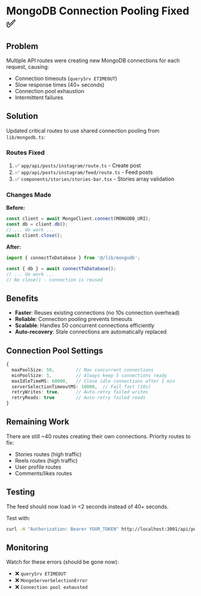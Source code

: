 # MongoDB Connection Pooling Fixed ✅

## Problem
Multiple API routes were creating new MongoDB connections for each request, causing:
- Connection timeouts (`querySrv ETIMEOUT`)
- Slow response times (40+ seconds)
- Connection pool exhaustion
- Intermittent failures

## Solution
Updated critical routes to use shared connection pooling from `lib/mongodb.ts`:

### Routes Fixed
1. ✅ `app/api/posts/instagram/route.ts` - Create post
2. ✅ `app/api/posts/instagram/feed/route.ts` - Feed posts
3. ✅ `components/stories/stories-bar.tsx` - Stories array validation

### Changes Made
**Before:**
```typescript
const client = await MongoClient.connect(MONGODB_URI);
const db = client.db();
// ... do work ...
await client.close();
```

**After:**
```typescript
import { connectToDatabase } from '@/lib/mongodb';

const { db } = await connectToDatabase();
// ... do work ...
// No close() - connection is reused
```

## Benefits
- **Faster**: Reuses existing connections (no 10s connection overhead)
- **Reliable**: Connection pooling prevents timeouts
- **Scalable**: Handles 50 concurrent connections efficiently
- **Auto-recovery**: Stale connections are automatically replaced

## Connection Pool Settings
```typescript
{
  maxPoolSize: 50,        // Max concurrent connections
  minPoolSize: 5,         // Always keep 5 connections ready
  maxIdleTimeMS: 60000,   // Close idle connections after 1 min
  serverSelectionTimeoutMS: 10000,  // Fail fast (10s)
  retryWrites: true,      // Auto-retry failed writes
  retryReads: true        // Auto-retry failed reads
}
```

## Remaining Work
There are still ~40 routes creating their own connections. Priority routes to fix:
- Stories routes (high traffic)
- Reels routes (high traffic)
- User profile routes
- Comments/likes routes

## Testing
The feed should now load in <2 seconds instead of 40+ seconds.

Test with:
```bash
curl -H "Authorization: Bearer YOUR_TOKEN" http://localhost:3001/api/posts/instagram/feed?limit=10
```

## Monitoring
Watch for these errors (should be gone now):
- ❌ `querySrv ETIMEOUT`
- ❌ `MongoServerSelectionError`
- ❌ `Connection pool exhausted`
